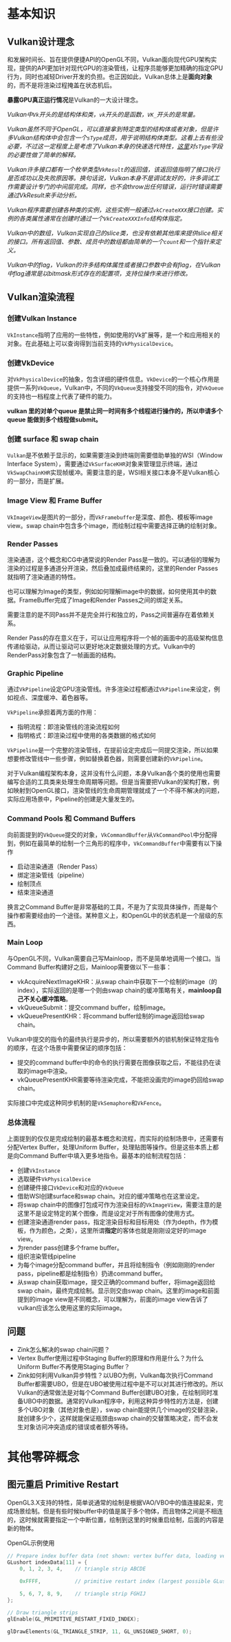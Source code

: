 # 基本知识
## Vulkan设计理念
和发展时间长、旨在提供便捷API的OpenGL不同，Vulkan面向现代GPU架构实现，提供的API更加针对现代GPU的渲染管线，让程序员能够更加精确的指定GPU行为，同时也减轻Driver开发的负担。也正因如此，Vulkan总体上是**面向对象**的，而不是将渲染过程掩盖在状态机后。

**暴露GPU真正运行情况**是Vulkan的一大设计理念。

*Vulkan中`Vk`开头的是结构体和类，`vk`开头的是函数，`VK_`开头的是常量。*

*Vulkan虽然不同于OpenGL，可以直接拿到特定类型的结构体或者对象，但是许多Vulkan结构体中会包含一个`sType`成员，用于说明结构体类型。这看上去有些没必要，不过这一定程度上是考虑了Vulkan本身的快速迭代特性，[这里](https://stackoverflow.com/questions/36347236/vulkan-what-is-the-point-of-stype-in-vkcreateinfo-structs)对`sType`字段的必要性做了简单的解释。*

*Vulkan许多接口都有一个枚举类型`VkResult`的返回值，该返回值指明了接口执行是否成功以及失败原因等。换句话说，Vulkan本身不是调试友好的，许多调试工作需要设计专门的中间层完成。同样，也不会throw出任何错误，运行时错误需要通过VkResult来手动分析。*

*Vulkan程序需要创建各种类的实例，这些实例一般通过`vkCreateXXX`接口创建。实例的各类属性通常在创建时通过一个`VkCreateXXXInfo`结构体指定。*

*Vulkan中的数组，Vulkan实现自己的slice类，也没有依赖其他库来提供slice相关的接口。所有返回值、参数、成员中的数组都由简单的一个`count`和一个指针来定义。*

*Vulkan中的flag，Vulkan的许多结构体属性或者接口参数中会有flag，在Vulkan中flag通常是以bitmask形式存在的配置项，支持位操作来进行修改。*

## Vulkan渲染流程
### 创建Vulkan Instance
`VkInstance`指明了应用的一些特性，例如使用的Vk扩展等，是一个和应用相关的对象。在此基础上可以查询得到当前支持的`VkPhysicalDevice`。

### 创建VkDevice
对`VkPhysicalDevice`的抽象，包含详细的硬件信息。`VkDevice`的一个核心作用是提供一系列`VkQueue`，Vulkan中，不同的`VkQueue`支持接受不同的指令，对`VkQueue`的支持也一档程度上代表了硬件的能力。

**vulkan 里的对单个queue 是禁止同一时间有多个线程进行操作的，所以申请多个 queue 能做到多个线程做submit。**

### 创建 surface 和 swap chain
`Vulkan`是不依赖于显示的，如果需要渲染到终端则需要借助单独的WSI（Window Interface System），需要通过`VkSurfaceKHR`对象来管理显示终端，通过`VkSwapChainKHR`实现帧缓冲。需要注意的是，WSI相关接口本身不是Vulkan核心的一部分，而是扩展。

### Image View 和 Frame Buffer
`VkImageView`是图片的一部分，而`VkFramebuffer`是深度、颜色、模板等image view。swap chain中包含多个image，而绘制过程中需要选择正确的绘制对象。

### Render Passes
渲染通道，这个概念和CG中通常说的Render Pass是一致的。可以通俗的理解为渲染的过程是多通道分开渲染，然后叠加成最终结果的，这里的Render Passes就指明了渲染通道的特性。

也可以理解为Image的类型，例如如何理解image中的数据，如何使用其中的数据。FrameBuffer完成了Image和Render Passes之间的绑定关系。

需要注意的是不同Pass并不是完全并行和独立的，Pass之间普遍存在着依赖关系。

Render Pass的存在意义在于，可以让应用程序将一个帧的画面中的高级架构信息传递给驱动，从而让驱动可以更好地决定数据处理的方式。Vulkan中的RenderPass对象包含了一帧画面的结构。

### Graphic Pipeline
通过`VkPipeline`设定GPU渲染管线。许多渲染过程都通过`VkPipeline`来设定，例如视点、深度缓冲、着色器等。

`VkPipeline`承担着两方面的作用：
- 指明流程：即渲染管线的渲染流程如何
- 指明格式：即渲染过程中使用的各类数据的格式如何

`VkPipeline`是一个完整的渲染管线，在提前设定完成后一同提交渲染，所以如果想要修改管线中一些步骤，例如替换着色器，则需要创建新的`VkPipeline`。

对于Vulkan编程架构本身，这并没有什么问题，本身Vulkan各个类的使用也需要编写合适的工具类来处理生命周期等问题。但是当需要把Vulkan的架构打散，例如映射到OpenGL接口，渲染管线的生命周期管理就成了一个不得不解决的问题，实际应用场景中，Pipeline的创建是大量发生的。

### Command Pools 和 Command Buffers
向前面提到的`VkQueue`提交的对象，`VkCommandBuffer`从`VkCommandPool`中分配得到，例如在最简单的绘制一个三角形的程序中，`VkCommandBuffer`中需要有以下操作
- 启动渲染通道（Render Pass）
- 绑定渲染管线（pipeline）
- 绘制顶点
- 结束渲染通道

换言之Command Buffer是非常基础的工具，不是为了实现具体操作，而是每个操作都需要经由的一个途径。某种意义上，和OpenGL中的状态机是一个层级的东西。

### Main Loop
与OpenGL不同，Vulkan需要自己写Mainloop，而不是简单地调用一个接口。当Command Buffer构建好之后，Mainloop需要做以下一些事：
- vkAcquireNextImageKHR：从swap chain中获取下一个绘制的image（的index），实际返回的是哪一个则由swap chain的缓冲策略有关，**mainloop自己不关心缓冲策略**。
- vkQueueSubmit：提交command buffer，绘制image。
- vkQueuePresentKHR：将command buffer绘制的image返回给swap chain。

Vulkan中提交的指令的最终执行是异步的，所以需要额外的锁机制保证特定指令的顺序，在这个场景中需要保证的顺序包括：
- 提交的command buffer中的命令的执行需要在图像获取之后，不能往扔在读取的image中渲染。
- vkQueuePresentKHR需要等待渲染完成，不能把没画完的image扔回给swap chain。

实际接口中完成这种同步机制的是`VkSemaphore`和`VkFence`。

### 总体流程
上面提到的仅仅是完成绘制的最基本概念和流程，而实际的绘制场景中，还需要有分配Vertex Buffer，处理Uniform Buffer，处理贴图等操作。但是这些本质上都是向Command Buffer中填入更多地指令。最基本的绘制流程包括：
- 创建`VkInstance`
- 选取硬件`VkPhysicalDevice`
- 创建硬件接口`VkDevice`和对应的`VkQueue`
- 借助WSI创建surface和swap chain。对应的缓冲策略也在这里设定。
- 将swap chain中的图像打包成可作为渲染目标的`VkImageView`，需要注意的是这里不是设定特定的某个图像，而是设定对于所有图像的使用方式。
- 创建渲染通道render pass，指定渲染目标和目标用处（作为depth，作为模板，作为颜色，之类），这里所谓**指定**的客体也就是刚刚设定好的image view。
- 为render pass创建多个frame buffer。
- 组织渲染管线pipeline
- 为每个image分配command buffer，并且将绘制指令（例如刚刚的render pass，pipeline都是绘制指令）扔进command buffer。
- 从swap chain获取image，提交正确的command buffer，将image返回给swap chain，最终完成绘制。显示则交由swap chain。这里的image和前面提到的image view是不同概念，可以理解为，前面的image view告诉了vulkan应该怎么使用这里的实际image。

## 问题
- Zink怎么解决的swap chain问题？
- Vertex Buffer使用过程中Staging Buffer的原理和作用是什么？为什么Uniform Buffer不再使用Staging Buffer？
- Zink如何利用Vulkan异步特性？以UBO为例，Vulkan每次执行Command Buffer都需要UBO，但是在UBO被使用过程中是不可以对其进行修改的。所以Vulkan的通常做法是对每个Command Buffer创建UBO对象，在绘制同时准备UBO中的数据。通常的Vulkan程序中，利用这种异步特性的方法是，创建多个UBO对象（其他对象也是），swap chain能提供几个image的交替渲染，就创建多少个，这样就能保证瓶颈由swap chain的交替策略决定，而不会发生对象访问冲突造成的错误或者额外等待。

# 其他零碎概念
## 图元重启 Primitive Restart
OpenGL3.X支持的特性，简单说通常的绘制是根据VAO/VBO中的值连接起来，完成场景绘制。但是有些时候buffer中的值是属于多个物体，而且物体之间是不相连的，这时候就需要指定一个中断位置，绘制到这里的时候重启绘制，后面的内容是新的物体。

OpenGL示例使用
```cpp
// Prepare index buffer data (not shown: vertex buffer data, loading vertex and index buffers)
GLushort indexData[11] = {
    0, 1, 2, 3, 4,    // triangle strip ABCDE

    0xFFFF,           // primitive restart index (largest possible GLushort value)
    
    5, 6, 7, 8, 9,    // triangle strip FGHIJ
};

// Draw triangle strips
glEnable(GL_PRIMITIVE_RESTART_FIXED_INDEX);

glDrawElements(GL_TRIANGLE_STRIP, 11, GL_UNSIGNED_SHORT, 0);
```